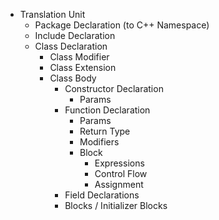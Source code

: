 * Translation Unit
  * Package Declaration (to C++ Namespace)
  * Include Declaration
  * Class Declaration
    * Class Modifier
    * Class Extension
    * Class Body
      * Constructor Declaration
        * Params
      * Function Declaration
          * Params
          * Return Type
          * Modifiers
          * Block
              * Expressions
              * Control Flow
              * Assignment
      * Field Declarations
      * Blocks / Initializer Blocks
